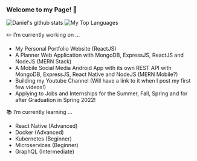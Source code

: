 ### Welcome to my Page! 👋
![Daniel's github stats](https://github-readme-stats.vercel.app/api?username=DNofulla&count_private=true)
![My Top Languages](https://github-readme-stats.vercel.app/api/top-langs/?username=DNofulla&layout=compact&count_private=true&langs_count=10)

✏️ I’m currently working on ...
  - My Personal Portfolio Website (ReactJS)
  - A Planner Web Application with MongoDB, ExpressJS, ReactJS and NodeJS (MERN Stack) 
  - A Mobile Social Media Android App with its own REST API with MongoDB, ExpressJS, React Native and NodeJS (MERN Mobile?)
  - Building my Youtube Channel (Will have a link to it when I post my first few videos!)
  - Applying to Jobs and Internships for the Summer, Fall, Spring and for after Graduation in Spring 2022!

📚 I’m currently learning ... 
  - React Native (Advanced)
  - Docker (Advanced)
  - Kubernetes (Beginner)
  - Microservices (Beginner)
  - GraphQL (Intermediate)
